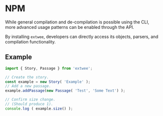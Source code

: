 # NPM

While general compilation and de-compilation is possible using the CLI, more advanced usage patterns can be enabled through the API.

By installing `extwee`, developers can directly access its objects, parsers, and compilation functionality.

## Example

```javascript
import { Story, Passage } from 'extwee';

// Create the story.
const example = new Story( 'Example' );
// Add a new passage.
example.addPassage(new Passage( 'Test', 'Some Text') );

// Confirm size change.
// (Should produce 1).
console.log ( example.size() );
```
